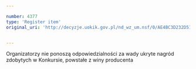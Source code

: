 ```yaml
---

number: 4377
type: 'Register item'
original_uri: 'http://decyzje.uokik.gov.pl/nd_wz_um.nsf/0/AE4BC3D232D51E15C1257B36003A7EFE?OpenDocument'


---
```


Organizatorzy nie ponoszą odpowiedzialności za wady ukryte nagród zdobytych w Konkursie, powstałe z winy producenta
